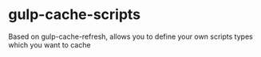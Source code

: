 # gulp-cache-scripts
 Based on gulp-cache-refresh, allows you to define your own scripts types which you want to cache
